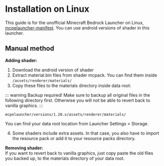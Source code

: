 # Installation on Linux

This guide is for the unofficial Minecraft Bedrock Launcher on Linux, [mcpelauncher-manifest](https://github.com/minecraft-linux/mcpelauncher-manifest). You can use android versions of shader in this launcher.

## Manual method

**Adding shader:**  

1. Download the android version of shader
2. Extract material.bin files from shader mcpack. You can find them inside `/assets/renderer/materials/`
3. Copy these files to the materials directory inside data root:

::: warning Backup required!
Make sure to backup all original files in the following directory first. Otherwise you will not be able to revert back to vanilla graphics.
:::

```
mcpelauncher/versions/1.20.x/assets/renderer/materials/
```
You can find your data root location from Launcher Settings > Storage.

4. Some shaders include extra assets. In that case, you also have to import the resource pack or add it to your resource packs directory.

**Removing shader:**  
If you want to revert back to vanilla graphics, just copy paste the old files you backed up, to the materials directory of your data root.

